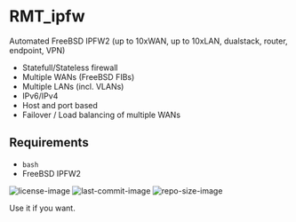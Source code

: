 # RMT_ipfw
Automated FreeBSD IPFW2 (up to 10xWAN, up to 10xLAN, dualstack, router, endpoint, VPN)

- Statefull/Stateless firewall
- Multiple WANs (FreeBSD FIBs)
- Multiple LANs (incl. VLANs)
- IPv6/IPv4
- Host and port based
- Failover / Load balancing of multiple WANs


Requirements
---
- `bash`
- FreeBSD IPFW2


![license-image](https://img.shields.io/github/license/remetremet/RMT_ipfw?style=plastic)
![last-commit-image](https://img.shields.io/github/last-commit/remetremet/RMT_ipfw?style=plastic)
![repo-size-image](https://img.shields.io/github/repo-size/remetremet/RMT_ipfw?style=plastic)

Use it if you want.
